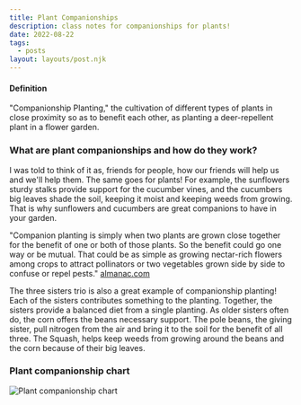 ```yaml
---
title: Plant Companionships
description: class notes for companionships for plants!
date: 2022-08-22
tags:
  - posts
layout: layouts/post.njk
---
```


#### Definition

"Companionship Planting," the cultivation of different types of plants in close proximity so as to benefit each other, as planting a deer-repellent plant in a flower garden.

### What are plant companionships and how do they work?

I was told to think of it as, friends for people, how our friends will help us and we'll help them. The same goes for plants! For example, the sunflowers sturdy stalks provide support for the cucumber vines, and the cucumbers big leaves shade the soil, keeping it moist and keeping weeds from growing. That is why sunflowers and cucumbers are great companions to have in your garden.

"Companion planting is simply when two plants are grown close together for the benefit of one or both of those plants. So the benefit could go one way or be mutual. That could be as simple as growing nectar-rich flowers among crops to attract pollinators or two vegetables grown side by side to confuse or repel pests." [almanac.com](https://www.almanac.com/companion-planting-guide-vegetables#:~:text=Companion%20planting%20is%20simply%20when,to%20confuse%20or%20repel%20pests.)

The three sisters trio is also a great example of companionship planting! Each of the sisters contributes something to the planting. Together, the sisters provide a balanced diet from a single planting. As older sisters often do, the corn offers the beans necessary support. The pole beans, the giving sister, pull nitrogen from the air and bring it to the soil for the benefit of all three. The Squash, helps keep weeds from growing around the beans and the corn because of their big leaves.

### Plant companionship chart

<img src="https://cdn.glitch.global/eebc1f7f-4fa6-4f6d-accf-3092cca49bf1/cfa26d0b-9daf-4eef-85d2-18879a286fd3.image.png?v=1661185686012" alt="Plant companionship chart">
